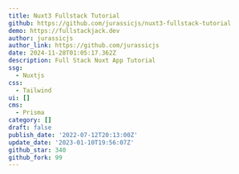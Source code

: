 ```yaml
---
title: Nuxt3 Fullstack Tutorial
github: https://github.com/jurassicjs/nuxt3-fullstack-tutorial
demo: https://fullstackjack.dev
author: jurassicjs
author_link: https://github.com/jurassicjs
date: 2024-11-28T01:05:17.362Z
description: Full Stack Nuxt App Tutorial
ssg:
  - Nuxtjs
css:
  - Tailwind
ui: []
cms:
  - Prisma
category: []
draft: false
publish_date: '2022-07-12T20:13:00Z'
update_date: '2023-01-10T19:56:07Z'
github_star: 340
github_fork: 99
---
```

